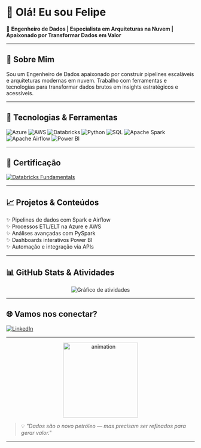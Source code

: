 # 👋 Olá! Eu sou Felipe

🎯 **Engenheiro de Dados | Especialista em Arquiteturas na Nuvem | Apaixonado por Transformar Dados em Valor**

---

## 🚀 Sobre Mim

Sou um Engenheiro de Dados apaixonado por construir pipelines escaláveis e arquiteturas modernas em nuvem. Trabalho com ferramentas e tecnologias para transformar dados brutos em insights estratégicos e acessíveis.

---

## 🧰 Tecnologias & Ferramentas

<p>
  <img alt="Azure" src="https://img.shields.io/badge/Azure-0078D4?style=for-the-badge&logo=microsoft-azure&logoColor=white" />
  <img alt="AWS" src="https://img.shields.io/badge/AWS-232F3E?style=for-the-badge&logo=amazon-aws&logoColor=white" />
  <img alt="Databricks" src="https://img.shields.io/badge/Databricks-F16E1C?style=for-the-badge&logo=databricks&logoColor=white" />
  <img alt="Python" src="https://img.shields.io/badge/Python-3776AB?style=for-the-badge&logo=python&logoColor=white" />
  <img alt="SQL" src="https://img.shields.io/badge/SQL-4479A1?style=for-the-badge&logo=mysql&logoColor=white" />
  <img alt="Apache Spark" src="https://img.shields.io/badge/Apache_Spark-E25A1C?style=for-the-badge&logo=apache-spark&logoColor=white" />
  <img alt="Apache Airflow" src="https://img.shields.io/badge/Apache_Airflow-017CEE?style=for-the-badge&logo=apache-airflow&logoColor=white" />
  <img alt="Power BI" src="https://img.shields.io/badge/Power_BI-F2C811?style=for-the-badge&logo=microsoft-powerbi&logoColor=black" />
</p>

---

## 📜 Certificação

<p>
  <a href="https://credentials.databricks.com/d37f09a7-8312-46db-9df4-0ebde8b3b4d6#acc.Lu3RFDcW" target="_blank">
  <img alt="Databricks Fundamentals" src="https://img.shields.io/badge/Databricks_Lakehouse_Fundamentals-blue?style=for-the-badge&logo=databricks&logoColor=white" />
  </a>
  </a>
</p>

---

## 📈 Projetos & Conteúdos

✨ Pipelines de dados com Spark e Airflow  
✨ Processos ETL/ELT na Azure e AWS  
✨ Análises avançadas com PySpark  
✨ Dashboards interativos Power BI  
✨ Automação e integração via APIs

---

## 📊 GitHub Stats & Atividades
<p align="center">
  <img src="https://github-readme-activity-graph.vercel.app/graph?username=felipefsantos1993&bg_color=0d1117&color=00ffe0&line=00ffe0&point=ffffff&area=true&hide_border=true" alt="Gráfico de atividades" />
</p>

---

## 🌐 Vamos nos conectar?

<p>
  <a href="https://www.linkedin.com/in/ffs-data-eng/" target="_blank">
    <img alt="LinkedIn" src="https://img.shields.io/badge/-LinkedIn-0077B5?style=for-the-badge&logo=linkedin&logoColor=white" />
  </a>
  </a>
</p>

---

<p align="center">
  <img src="https://media.giphy.com/media/3o7TKtnuHOHHUjR38Y/giphy.gif" width="200" alt="animation"/>
</p>

> 💡 *"Dados são o novo petróleo — mas precisam ser refinados para gerar valor."*

---
